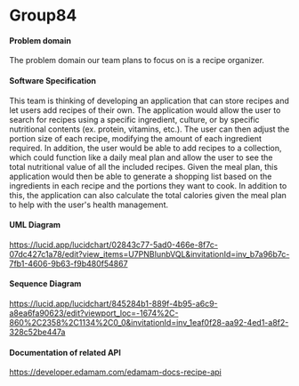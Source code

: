 # Group84
#### Problem domain
The problem domain our team plans to focus on is a recipe organizer.

#### Software Specification
This team is thinking of developing an application that can store recipes and let users add recipes of their own. The application would allow the user to search for recipes using a specific ingredient, culture, or by specific nutritional contents (ex. protein, vitamins, etc.). The user can then adjust the portion size of each recipe, modifying the amount of each ingredient required. In addition, the user would be able to add recipes to a collection, which could function like a daily meal plan and allow the user to see the total nutritional value of all the included recipes. Given the meal plan, this application would then be able to generate a shopping list based on the ingredients in each recipe and the portions they want to cook. In addition to this, the application can also calculate the total calories given the meal plan to help with the user's health management.

#### UML Diagram
https://lucid.app/lucidchart/02843c77-5ad0-466e-8f7c-07dc427c1a78/edit?view_items=U7PNBIunbVQL&invitationId=inv_b7a96b7c-7fb1-4606-9b63-f9b480f54867

#### Sequence Diagram
https://lucid.app/lucidchart/845284b1-889f-4b95-a6c9-a8ea6fa90623/edit?viewport_loc=-1674%2C-860%2C2358%2C1134%2C0_0&invitationId=inv_1eaf0f28-aa92-4ed1-a8f2-328c52be447a

#### Documentation of related API
https://developer.edamam.com/edamam-docs-recipe-api    
